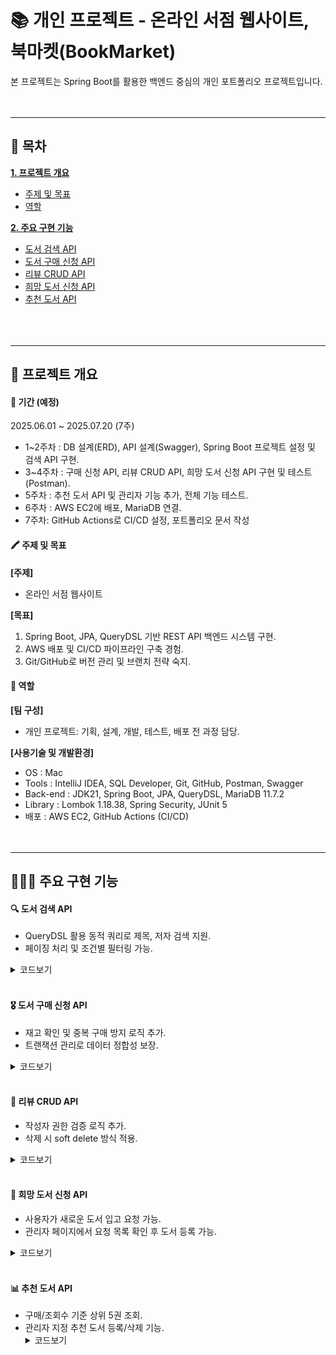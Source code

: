# 📚 개인 프로젝트 - 온라인 서점 웹사이트, 북마켓(BookMarket)

본 프로젝트는 Spring Boot를 활용한 백엔드 중심의 개인 포트폴리오 프로젝트입니다.
<br/>
<br/>
<br/>
* * *
## 📑 목차
[__1. 프로젝트 개요__](#-프로젝트-개요)
- [주제 및 목표](#-주제-및-목표)
- [역할](#-역할)
  <br/>

[__2. 주요 구현 기능__](#-주요-구현-기능)
- [도서 검색 API](#-도서-검색-API)
- [도서 구매 신청 API](#-도서-구매-신청-API)
- [리뷰 CRUD API](#-리뷰-CRUD-API)
- [희망 도서 신청 API](#-희망-도서-신청-API)
- [추천 도서 API](#-추천-도서-API)
  <br/>
  <br/>
  <br/>
  <br/>

* * *

## 📌 프로젝트 개요
#### 📅 기간 (예정)
2025.06.01 ~ 2025.07.20 (7주)

- 1~2주차 : DB 설계(ERD), API 설계(Swagger), Spring Boot 프로젝트 설정 및 검색 API 구현.
- 3~4주차 : 구매 신청 API, 리뷰 CRUD API, 희망 도서 신청 API 구현 및 테스트(Postman).
- 5주차 : 추천 도서 API 및 관리자 기능 추가, 전체 기능 테스트.
- 6주차 : AWS EC2에 배포, MariaDB 연결.
- 7주차: GitHub Actions로 CI/CD 설정, 포트폴리오 문서 작성
  <br/>

#### 🖍 주제 및 목표
__[주제]__
- 온라인 서점 웹사이트
  <br/>

__[목표]__
1. Spring Boot, JPA, QueryDSL 기반 REST API 백엔드 시스템 구현.
2. AWS 배포 및 CI/CD 파이프라인 구축 경험.
3. Git/GitHub로 버전 관리 및 브랜치 전략 숙지.
   <br/>

#### 👥 역할
__[팀 구성]__
- 개인 프로젝트: 기획, 설계, 개발, 테스트, 배포 전 과정 담당.
  <br/>

__[사용기술 및 개발환경]__
- OS : Mac
- Tools  :  IntelliJ IDEA, SQL Developer, Git, GitHub, Postman, Swagger
- Back-end  :  JDK21, Spring Boot, JPA, QueryDSL, MariaDB 11.7.2
- Library  :  Lombok 1.18.38, Spring Security, JUnit 5
- 배포  :  AWS EC2, GitHub Actions (CI/CD)
  <br/>
  <br/>
  <br/>

* * *

## 🙋🏻‍♀ 주요 구현 기능
#### 🔍 도서 검색 API

- QueryDSL 활용 동적 쿼리로 제목, 저자 검색 지원.
- 페이징 처리 및 조건별 필터링 가능.
<details>
	<summary>코드보기</summary>

</details> 
<br/>

#### 🎖 도서 구매 신청 API

- 재고 확인 및 중복 구매 방지 로직 추가.
- 트랜잭션 관리로 데이터 정합성 보장.
<details>
	<summary>코드보기</summary>

</details>
<br/>

#### __🔎 리뷰 CRUD API__

- 작성자 권한 검증 로직 추가.
- 삭제 시 soft delete 방식 적용.
<details>
	<summary>코드보기</summary>

 </details>
<br/>

#### __📖 희망 도서 신청 API__

- 사용자가 새로운 도서 입고 요청 가능.
- 관리자 페이지에서 요청 목록 확인 후 도서 등록 가능.
<details>
	<summary>코드보기</summary>
</details>
<br/>

#### __📊 추천 도서 API__

- 구매/조회수 기준 상위 5권 조회.
- 관리자 지정 추천 도서 등록/삭제 기능.
  <details>
  <summary>코드보기</summary>
</details>
<br/>
<br/>
<br/>
